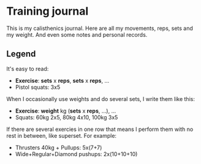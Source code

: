 Training journal
================

This is my calisthenics journal. Here are all my movements, reps, sets and my weight. And even some notes and personal records.

## Legend

It's easy to read:

* __Exercise__: __sets__ x __reps__, __sets__ x __reps__, ...
* Pistol squats: 3x5

When I occasionally use weights and do several sets, I write them like this:

* __Exercise__: __weight__ kg (__sets__ x __reps__, ...), ...
* Squats: 60kg 2x5, 80kg 4x10, 100kg 3x5

If there are several exercies in one row that means I perform them with no rest in between, like superset. For example:

* Thrusters 40kg + Pullups: 5x(7+7)
* Wide+Regular+Diamond pushups: 2x(10+10+10)
